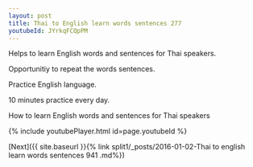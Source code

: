 ```yaml
---
layout: post
title: Thai to English learn words sentences 277 
youtubeId: JYrkqFCQpPM
---
```

 
 
Helps to learn English words and sentences for Thai speakers.

Opportunitiy to repeat the words sentences. 

Practice English language. 
 
10 minutes practice every day. 
 
How to learn English words and sentences for Thai speakers 
 
{% include youtubePlayer.html id=page.youtubeId %}
 
 
[Next]({{ site.baseurl }}{% link  split1/_posts/2016-01-02-Thai to english learn words sentences 941 .md%})
 

